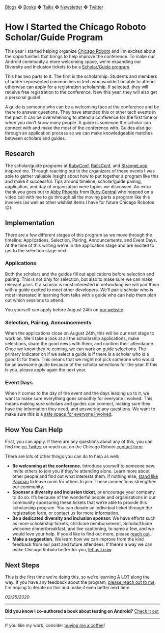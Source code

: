 [Blogs](../../blogs.md) ❖ [Books](../../books.md) ❖ [Talks](../../talks.md) ❖ [Newsletter](https://tinyletter.com/vgonda) ❖ [Twitter](https://twitter.com/TTGonda)

# How I Started the Chicago Roboto Scholar/Guide Program

This year I started helping organize [Chicago Roboto](https://chicagoroboto.com/) and I'm excited about the opportunities that brings to help improve the conference. To make our Android community a more welcoming space, we're expanding our Diversity and Inclusion tickets to be a [Scholar/Guide program](https://chicagoroboto.com/about/inclusivity/).

This has two parts to it. The first is the scholarship. Students and members of under-represented communities in tech who wouldn't be able to attend otherwise can apply for a registration scholarship. If selected, they will receive free registration to the conference. New this year, they will also get a personal guide!

A guide is someone who can be a welcoming face at the conference and be there to answer questions. They have attended this or other tech events in the past. It can be overwhelming to attend a conference for the first time or when you don't know many people. A guide is someone the scholar can connect with and make the most of the conference with. Guides also go through an application process so we can make knowledgeable matches between scholars and guides.

## Research

The scholar/guide programs at [RubyConf](https://rubyconf.org/scholarships), [RailsConf](https://www.railsconf.com/scholarships), and [StrangeLoop](https://www.thestrangeloop.com/opportunity.html) inspired me. Through reaching out to the organizers of these events I was able to gather valuable insight about how to put together a program like this and make it successful. Tips around timeline, scholar/guide pairing, application, and day of organization were topics we discussed. An extra thank you goes out to [Abby Phoenix](https://twitter.com/aphoenix) from [Ruby Central](http://www.rubycentral.org/) who hopped on a video call with me to go through all the moving parts a program like this involves (as well as other wishlist items I have for future Chicago Robotos 😉).

## Implementation

There are a few different stages of this program as we move through the timeline: Applications, Selection, Pairing, Announcements, and Event Days. At the time of this writing we're in the application stage and are excited to get to the selection stage next.

### Applications

Both the scholars and the guides fill out applications before selection and pairing. This is not only for selection, but also to make sure we can make relevant pairs. If a scholar is most interested in networking we will pair them with a guide excited to meet other developers. We'll pair a scholar who is most interested in learning from talks with a guide who can help them plan out which sessions to attend.

You yourself can apply before August 24th on [our website](https://chicagoroboto.com/about/inclusivity/).

### Selection, Pairing, Announcements

When the applications close on August 24th, this will be our next stage to work on. We'll take a look at all the scholarship applications, make selections, share the good news with them, and confirm their attendance. Once we know they're coming, we can work on guide selections. The primary indicator on if we select a guide is if there is a scholar who is a good fit for them. This means that we might not pick someone who would be an awesome guide because of the scholar selections for the year. If this is you, please apply again the next year.

### Event Days

When it comes to the day of the event and the days leading up to it, we want to make sure everything goes smoothly for everyone involved. This means making sure scholars and guides can connect, making sure they have the information they need, and answering any questions. We want to make sure this is a [safe space for everyone involved](https://360conferences.com/code-of-conduct).

## How You Can Help

First, you can apply. If there are any questions about any of this, you can find me [on Twitter](https://twitter.com/TTGonda) or reach out on the Chicago Roboto [contact form](https://chicagoroboto.com/contact-us/).

There are lots of other things you can do to help as well:

- **Be welcoming at the conference.** Introduce yourself to someone new. Invite others to join you if they’re attending alone. Learn more about other people and find out what interests them. If nothing else, [stand like Pacman](https://www.ericholscher.com/blog/2017/aug/2/pacman-rule-conferences/) to leave room for others to join. These connections strengthen our community.
- **Sponsor a diversity and inclusion ticket**, or encourage your company to do so. It’s because of the wonderful people and organizations in our community sponsoring these tickets that we’re able to provide this scholarship program. You can donate an individual ticket through the registration form, or [contact us](https://chicagoroboto.com/contact-us/) for more information.
- **Be a dedicated diversity and inclusion sponsor.** We have efforts such as more scholarship tickets, childcare reimbursement, Scholar/Guide welcome dinner/breakfast, and live captioning, to name a few, and we would love your help. If you’d like to find out more, please [reach out](https://chicagoroboto.com/contact-us/).
- **Make a suggestion.** We learn how we can improve from the kind feedback from our past and future attendees. If there’s a way we can make Chicago Roboto better for you, [let us know](https://chicagoroboto.com/contact-us/).

## Next Steps

This is the first time we're doing this, so we're learning A LOT along the way. If you have any feedback about the program, [please reach out to me](https://twitter.com/TTGonda). I'm hoping to iterate on this and make it even better next time.

_02/25/2020_

-----

**Did you know I co-authored a book about testing on Android?** [Check it out](../../books.md)

---

If you like my work, consider [buying me a coffee](https://www.buymeacoffee.com/96JjLEW)!
